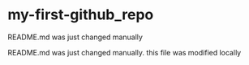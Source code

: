 # my-first-github_repo
README.md was just changed manually

README.md was just changed manually. this file was modified locally
